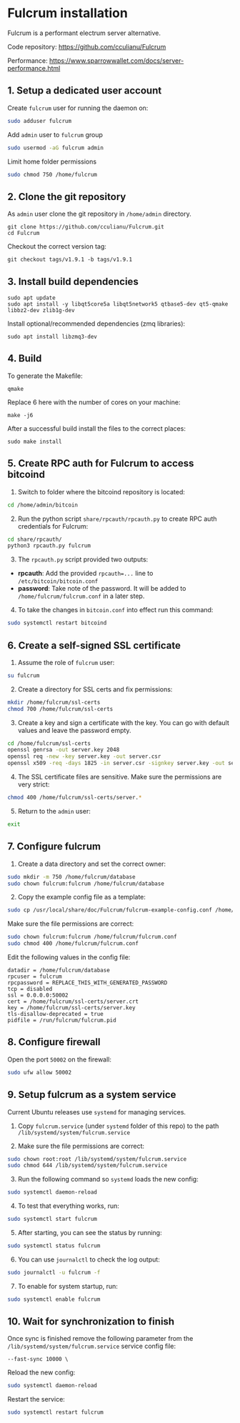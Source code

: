 # Fulcrum installation

Fulcrum is a performant electrum server alternative.

Code repository: https://github.com/cculianu/Fulcrum

Performance: https://www.sparrowwallet.com/docs/server-performance.html

## 1. Setup a dedicated user account

Create `fulcrum` user for running the daemon on:
```bash
sudo adduser fulcrum
```
Add `admin` user to `fulcrum` group
```bash
sudo usermod -aG fulcrum admin
```
Limit home folder permissions
```bash
sudo chmod 750 /home/fulcrum
```

## 2. Clone the git repository

As `admin` user clone the git repository in `/home/admin` directory.
```
git clone https://github.com/cculianu/Fulcrum.git
cd Fulcrum
```

Checkout the correct version tag:
```
git checkout tags/v1.9.1 -b tags/v1.9.1
```


## 3. Install build dependencies

```
sudo apt update
sudo apt install -y libqt5core5a libqt5network5 qtbase5-dev qt5-qmake libbz2-dev zlib1g-dev
```

Install optional/recommended dependencies (zmq libraries):
```
sudo apt install libzmq3-dev
```


## 4. Build

To generate the Makefile:
```
qmake
```

Replace 6 here with the number of cores on your machine:
```
make -j6
```

After a successful build install the files to the correct places:
```
sudo make install
```

## 5. Create RPC auth for Fulcrum to access bitcoind

1. Switch to folder where the bitcoind repository is located:
```bash
cd /home/admin/bitcoin
```

2. Run the python script `share/rpcauth/rpcauth.py` to create RPC auth credentials for Fulcrum:
```bash
cd share/rpcauth/
python3 rpcauth.py fulcrum
```

3. The `rpcauth.py` script provided two outputs:
- **rpcauth**: Add the provided `rpcauth=...` line to `/etc/bitcoin/bitcoin.conf`
- **password**: Take note of the password. It will be added to `/home/fulcrum/fulcrum.conf` in a later step.

4. To take the changes in `bitcoin.conf` into effect run this command:
```bash
sudo systemctl restart bitcoind
```

## 6. Create a self-signed SSL certificate

1. Assume the role of `fulcrum` user:
```bash
su fulcrum
```

2. Create a directory for SSL certs and fix permissions:
```bash
mkdir /home/fulcrum/ssl-certs
chmod 700 /home/fulcrum/ssl-certs
```

3. Create a key and sign a certificate with the key. You can go with default values and leave the password empty.
```bash
cd /home/fulcrum/ssl-certs
openssl genrsa -out server.key 2048
openssl req -new -key server.key -out server.csr
openssl x509 -req -days 1825 -in server.csr -signkey server.key -out server.crt
```

4. The SSL certificate files are sensitive. Make sure the permissions are very strict:
```bash
chmod 400 /home/fulcrum/ssl-certs/server.*
```

5. Return to the `admin` user:
```bash
exit
```


## 7. Configure fulcrum

1. Create a data directory and set the correct owner:
```bash
sudo mkdir -m 750 /home/fulcrum/database
sudo chown fulcrum:fulcrum /home/fulcrum/database
```

2. Copy the example config file as a template:
```bash
sudo cp /usr/local/share/doc/Fulcrum/fulcrum-example-config.conf /home/fulcrum/fulcrum.conf
```

Make sure the file permissions are correct:
```bash
sudo chown fulcrum:fulcrum /home/fulcrum/fulcrum.conf
sudo chmod 400 /home/fulcrum/fulcrum.conf
```

Edit the following values in the config file:
```
datadir = /home/fulcrum/database
rpcuser = fulcrum
rpcpassword = REPLACE_THIS_WITH_GENERATED_PASSWORD
tcp = disabled
ssl = 0.0.0.0:50002
cert = /home/fulcrum/ssl-certs/server.crt
key = /home/fulcrum/ssl-certs/server.key
tls-disallow-deprecated = true
pidfile = /run/fulcrum/fulcrum.pid
```

## 8. Configure firewall

Open the port `50002` on the firewall:
```bash
sudo ufw allow 50002
```


## 9. Setup fulcrum as a system service

Current Ubuntu releases use `systemd` for managing services.

1. Copy `fulcrum.service` (under `systemd` folder of this repo) to the path `/lib/systemd/system/fulcrum.service`

2. Make sure the file permissions are correct:
```bash
sudo chown root:root /lib/systemd/system/fulcrum.service
sudo chmod 644 /lib/systemd/system/fulcrum.service
```

3. Run the following command so `systemd` loads the new config:
```bash
sudo systemctl daemon-reload
```

4. To test that everything works, run:
```bash
sudo systemctl start fulcrum
```

5. After starting, you can see the status by running:
```bash
sudo systemctl status fulcrum
```

6. You can use `journalctl` to check the log output:
```bash
sudo journalctl -u fulcrum -f
```

7. To enable for system startup, run:
```bash
sudo systemctl enable fulcrum
```

## 10. Wait for synchronization to finish

Once sync is finished remove the following parameter from the `/lib/systemd/system/fulcrum.service` service config file:
```
--fast-sync 10000 \
```

Reload the new config:
```bash
sudo systemctl daemon-reload
```

Restart the service:
```bash
sudo systemctl restart fulcrum
```
